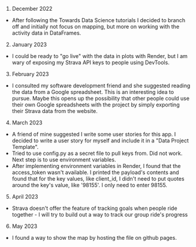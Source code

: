 1. December 2022
- After following the Towards Data Science tutorials I decided to branch off and initially not focus on mapping, but more on working with the activity data in DataFrames.
2. January 2023
- I could be ready to "go live" with the data in plots with Render, but I am wary of exposing my Strava API keys to people using DevTools.
3. February 2023
- I consulted my software development friend and she suggested reading the data from a Google spreadsheet. This is an interesting idea to pursue. Maybe this opens up the possibility that other people could use their own Google spreadsheets with the project by simply exporting their Strava data from the website.
4. March 2023
- A friend of mine suggested I write some user stories for this app. I decided to write a user story for myself and include it in a "Data Project Template".
- Tried to use config.py as a secret file to pull keys from. Did not work. Next step is to use environment variables.
- After implementing environment variables in Render, I found that the access_token wasn't available. I printed the payload's contents and found that for the key values, like client_id, I didn't need to put quotes around the key's value, like '98155'. I only need to enter 98155.
5. April 2023
- Strava doesn't offer the feature of tracking goals when people ride together - I will try to build out a way to track our group ride's progress
6. May 2023
- I found a way to show the map by hosting the file on github pages.
